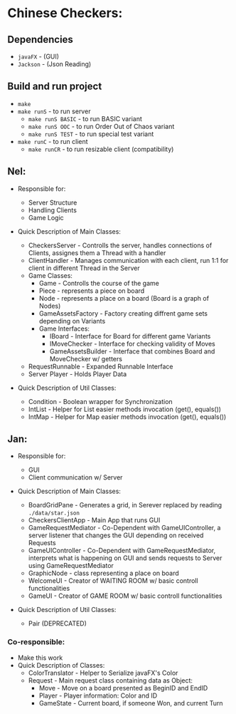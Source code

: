 # Chinese Checkers:

## Dependencies
- `javaFX` - (GUI)
- `Jackson` - (Json Reading)

## Build and run project
- `make`
- `make runS` - to run server
    - `make runS BASIC` - to run BASIC variant
    - `make runS OOC`  - to run Order Out of Chaos variant
    - `make runS TEST` - to run special test variant
- `make runC` - to run client
    - `make runCR` - to run resizable client (compatibility)

## Nel:
- Responsible for:
    - Server Structure
    - Handling Clients
    - Game Logic

- Quick Description of Main Classes:
    - CheckersServer - Controlls the server, handles connections of Clients, assignes them a Thread with a handler
    - ClientHandler - Manages communication with each client, run 1:1 for client in different Thread in the Server
    - Game Classes:
        - Game - Controlls the course of the game
        - Piece - represents a piece on board
        - Node - represents a place on a board (Board is a graph of Nodes)
        - GameAssetsFactory - Factory creating diffrent game sets depending on Variants
        - Game Interfaces:
            - IBoard - Interface for Board for different game Variants
            - IMoveChecker - Interface for checking validity of Moves
            - GameAssetsBuilder - Interface that combines Board and MoveChecker w/ getters
    - RequestRunnable - Expanded Runnable Interface
    - Server Player - Holds Player Data

- Quick Description of Util Classes:
    - Condition - Boolean wrapper for Synchronization
    - IntList - Helper for List easier methods invocation (get(), equals())
    - IntMap - Helper for Map easier methods invocation (get(), equals())


## Jan:
- Responsible for:
    - GUI
    - Client communication w/ Server

- Quick Description of Main Classes:
    - BoardGridPane - Generates a grid, in Serever replaced by reading `./data/star.json`
    - CheckersClientApp - Main App that runs GUI
    - GameRequestMediator - Co-Dependent with GameUIController,  a server listener that changes the GUI depending on received Requests
    - GameUIController - Co-Dependent with GameRequestMediator, interprets what is happening on GUI and sends requests to Server using GameRequestMediator
    - GraphicNode - class representing a place on board
    - WelcomeUI - Creator of WAITING ROOM w/ basic controll functionalities
    - GameUI - Creator of GAME ROOM w/ basic controll functionalities

- Quick Description of Util Classes:
    - Pair (DEPRECATED)


### Co-responsible:
- Make this work
- Quick Description of Classes:
    - ColorTranslator - Helper to Serialize javaFX's Color
    - Request - Main request class containing data as Object: 
        - Move - Move on a board presented as BeginID and EndID
        - Player - Player information: Color and ID
        - GameState - Current board, if someone Won, and current Turn

